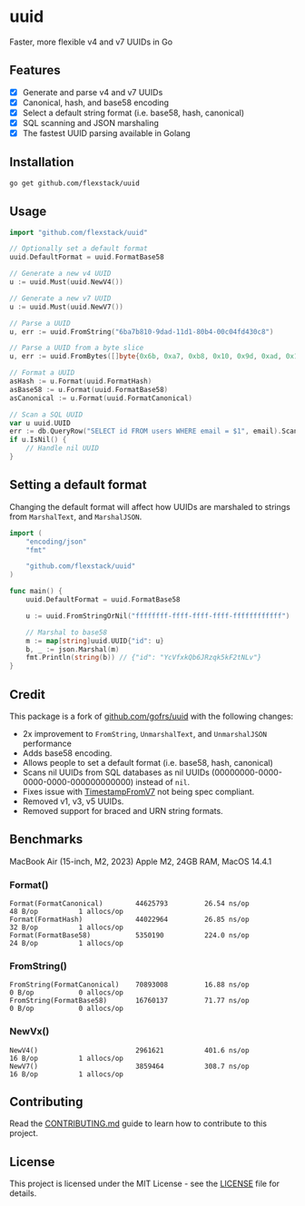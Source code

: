 # uuid

Faster, more flexible v4 and v7 UUIDs in Go

## Features

- [x] Generate and parse v4 and v7 UUIDs
- [x] Canonical, hash, and base58 encoding
- [x] Select a default string format (i.e. base58, hash, canonical)
- [x] SQL scanning and JSON marshaling
- [x] The fastest UUID parsing available in Golang

## Installation

```bash
go get github.com/flexstack/uuid
```

## Usage

```go
import "github.com/flexstack/uuid"

// Optionally set a default format
uuid.DefaultFormat = uuid.FormatBase58

// Generate a new v4 UUID
u := uuid.Must(uuid.NewV4())

// Generate a new v7 UUID
u := uuid.Must(uuid.NewV7())

// Parse a UUID
u, err := uuid.FromString("6ba7b810-9dad-11d1-80b4-00c04fd430c8")

// Parse a UUID from a byte slice
u, err := uuid.FromBytes([]byte{0x6b, 0xa7, 0xb8, 0x10, 0x9d, 0xad, 0x11, 0xd1, 0x80, 0xb4, 0x00, 0xc0, 0x4f, 0xd4, 0x30, 0xc8})

// Format a UUID
asHash := u.Format(uuid.FormatHash)
asBase58 := u.Format(uuid.FormatBase58)
asCanonical := u.Format(uuid.FormatCanonical)

// Scan a SQL UUID
var u uuid.UUID
err := db.QueryRow("SELECT id FROM users WHERE email = $1", email).Scan(&u)
if u.IsNil() {
    // Handle nil UUID
}
```

## Setting a default format

Changing the default format will affect how UUIDs are marshaled to strings from `MarshalText`, and `MarshalJSON`.


```go
import (
	"encoding/json"
	"fmt"

	"github.com/flexstack/uuid"
)

func main() {
	uuid.DefaultFormat = uuid.FormatBase58

	u := uuid.FromStringOrNil("ffffffff-ffff-ffff-ffff-ffffffffffff")

	// Marshal to base58
	m := map[string]uuid.UUID{"id": u}
	b, _ := json.Marshal(m)
	fmt.Println(string(b)) // {"id": "YcVfxkQb6JRzqk5kF2tNLv"}
}
```

## Credit

This package is a fork of [github.com/gofrs/uuid](https://github.com/gofrs/uuid) with the following changes:

- 2x improvement to `FromString`, `UnmarshalText`, and `UnmarshalJSON` performance
- Adds base58 encoding.
- Allows people to set a default format (i.e. base58, hash, canonical)
- Scans nil UUIDs from SQL databases as nil UUIDs (00000000-0000-0000-0000-000000000000) instead of `nil`.
- Fixes issue with [TimestampFromV7](https://github.com/gofrs/uuid/issues/128) not being spec compliant.
- Removed v1, v3, v5 UUIDs.
- Removed support for braced and URN string formats.

## Benchmarks

MacBook Air (15-inch, M2, 2023) Apple M2, 24GB RAM, MacOS 14.4.1

### Format()
```
Format(FormatCanonical)        44625793         26.54 ns/op           48 B/op          1 allocs/op
Format(FormatHash)             44022964         26.85 ns/op           32 B/op          1 allocs/op
Format(FormatBase58)           5350190          224.0 ns/op           24 B/op          1 allocs/op
```

### FromString()
```
FromString(FormatCanonical)    70893008         16.88 ns/op           0 B/op           0 allocs/op
FromString(FormatBase58)       16760137         71.77 ns/op           0 B/op           0 allocs/op
```

### NewVx()
```
NewV4()                        2961621          401.6 ns/op           16 B/op          1 allocs/op
NewV7()                        3859464          308.7 ns/op           16 B/op          1 allocs/op
```

## Contributing

Read the [CONTRIBUTING.md](CONTRIBUTING.md) guide to learn how to contribute to this project.

## License

This project is licensed under the MIT License - see the [LICENSE](LICENSE) file for details.